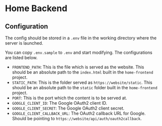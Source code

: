 # Home Backend

## Configuration

The config should be stored in a `.env` file in the working directory where the server is launched.

You can copy `.env.sample` to `.env` and start modifying. The configurations are listed below.

- `FRONTEND_PATH`: This is the file which is served as the website. This should be an absolute path to the `index.html` built in the `home-frontend` project.
- `STATIC_PATH`: This is the folder served as `https://website/static`. This should be an absolute path to the `static` folder built in the `home-frontend` project.
- `PORT`: This is the port which the content is to be served at.
- `GOOGLE_CLIENT_ID`: The Google OAuth2 client ID.
- `GOOGLE_CLIENT_SECRET`: The Google OAuth2 client secret.
- `GOOGLE_CLIENT_CALLBACK_URL`: The OAuth2 callback URL for Google. Should be pointing to `https://website/api/auth/oauth2callback`.